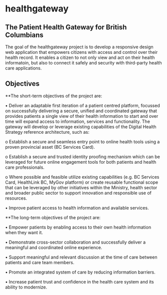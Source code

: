 # healthgateway
## The Patient Health Gateway for British Columbians
The goal of the healthgateway project is to develop a responsive design web application that empowers citizens with access and control over their health record. It enables a citizen to not only view and act on their health informatoin, but also to connect it safely and security with third-party health care applications. 

## Objectives
**The short-term objectives of the project are:

•	Deliver an adaptable first iteration of a patient centred platform, focussed on successfully delivering a secure, unified and coordinated gateway that provides patients a single view of their health information to start and over time will expand access to information, services and functionality. The gateway will develop or leverage existing capabilities of the Digital Health Strategy reference architecture, such as: 

  o	Establish a secure and seamless entry point to online health tools using a proven provincial asset (BC Services Card). 

  o	Establish a secure and trusted identity proofing mechanism which can be leveraged for future online engagement tools for both patients   and health care professionals.

  o	Where possible and feasible utilize existing capabilities (e.g. BC Services Card, HealthLink BC, MyGov platform) or create reusable       functional scope that can be leveraged by other initiatives within the Ministry, health sector and broader public sector to support         innovation and responsible use of resources.
  
•	Improve patient access to health information and available services.

**The long-term objectives of the project are:

•	Empower patients by enabling access to their own health information when they want it.

•	Demonstrate cross-sector collaboration and successfully deliver a meaningful and coordinated online experience.

•	Support meaningful and relevant discussion at the time of care between patients and care team members. 

•	Promote an integrated system of care by reducing information barriers.

•	Increase patient trust and confidence in the health care system and its ability to modernize.



